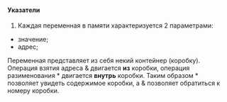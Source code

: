 #### Указатели

1. Каждая переменная в памяти характеризуется 2 параметрами:
- значение;
- адрес;

Переменная представляет из себя некий контейнер (коробку).
Операция взятия адреса & двигается **из** коробки, операция 
разименования * двигается **внутрь** коробки.
Таким образом * позволяет увидеть содержимое коробки, а & 
позволяет обратиться к номеру коробки.

